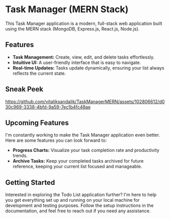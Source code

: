 # Task Manager (MERN Stack)

This Task Manager application is a modern, full-stack web application built using the MERN stack (MongoDB, Express.js, React.js, Node.js).

## Features

- **Task Management:** Create, view, edit, and delete tasks effortlessly.
- **Intuitive UI:** A user-friendly interface that is easy to navigate.
- **Real-time Updates:** Tasks update dynamically, ensuring your list always reflects the current state.

## Sneak Peek

https://github.com/vitaliksandalik/TaskManagerMERN/assets/102806612/d030c969-3338-4bfd-9a59-7ec1b4fc48ae

## Upcoming Features

I'm constantly working to make the Task Manager application even better. Here are some features you can look forward to:

- **Progress Charts:** Visualize your task completion rate and productivity trends.
- **Archive Tasks:** Keep your completed tasks archived for future reference, keeping your current list focused and manageable.

## Getting Started

Interested in exploring the Todo List application further? I'm here to help you get everything set up and running on your local machine for development and testing purposes. Follow the setup instructions in the documentation, and feel free to reach out if you need any assistance.

